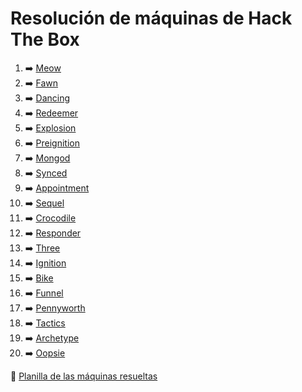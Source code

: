 # Resolución de máquinas de Hack The Box

1. ➡️ [Meow](/Machines/Meow.md)
2. ➡️ [Fawn](/Machines/Fawn.md)
3. ➡️ [Dancing](/Machines/Dancing.md)
4. ➡️ [Redeemer](/Machines/Redeemer.md)
5. ➡️ [Explosion](/Machines/Explosion.md)
6. ➡️ [Preignition](/Machines/Preignition.md)
7. ➡️ [Mongod](/Machines/Mongod.md)
8. ➡️ [Synced](/Machines/Synced.md)
9. ➡️ [Appointment](/Machines/Appointment.md)
10. ➡️ [Sequel](/Machines/Sequel.md)
11. ➡️ [Crocodile](/Machines/Crocodile.md)
12. ➡️ [Responder](/Machines/Responder.md)
13. ➡️ [Three](/Machines/Three.md)
14. ➡️ [Ignition](/Machines/Ignition.md)
15. ➡️ [Bike](/Machines/Bike.md)
16. ➡️ [Funnel](/Machines/Funnel.md)
17. ➡️ [Pennyworth](/Machines/Pennyworth.md)
18. ➡️ [Tactics](/Machines/Tactics.md)
19. ➡️ [Archetype](/Machines/Archetype.md)
20. ➡️ [Oopsie](/Machines/Oopsie.md)

📄 [Planilla de las máquinas resueltas](https://docs.google.com/spreadsheets/d/1Tg5swu9wW-01-7sXeFAU3sonM8d3qLy39BhVSrhvN9I/edit?usp=sharing)
